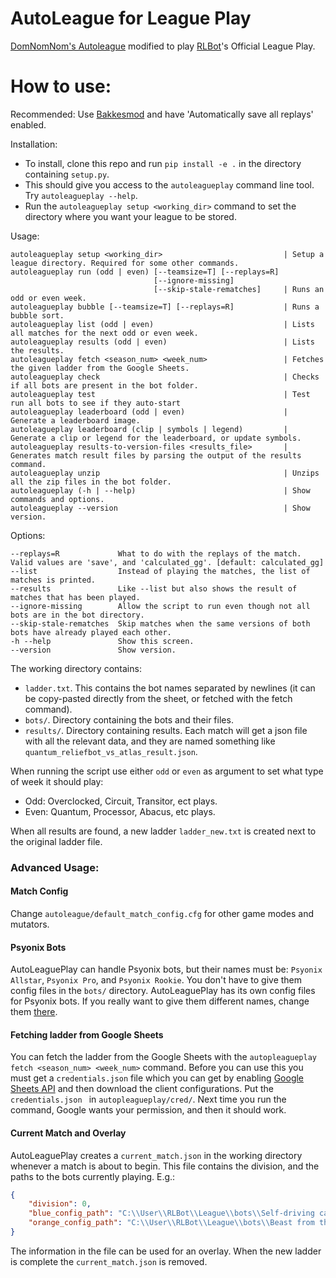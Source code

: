 # AutoLeague for League Play
[DomNomNom's Autoleague](https://github.com/DomNomNom/AutoLeague) modified to play [RLBot](http://rlbot.org/)'s Official League Play.

# How to use:

Recommended: Use [Bakkesmod](https://bakkesmod.com/) and have 'Automatically save all replays' enabled.

Installation:
- To install, clone this repo and run `pip install -e .` in the directory containing `setup.py`.
- This should give you access to the `autoleagueplay` command line tool. Try `autoleagueplay --help`.
- Run the `autoleagueplay setup <working_dir>` command to set the directory where you want your league to be stored.

Usage:
```
autoleagueplay setup <working_dir>                           | Setup a league directory. Required for some other commands.
autoleagueplay run (odd | even) [--teamsize=T] [--replays=R]
                                [--ignore-missing]           
                                [--skip-stale-rematches]     | Runs an odd or even week.
autoleagueplay bubble [--teamsize=T] [--replays=R]           | Runs a bubble sort.
autoleagueplay list (odd | even)                             | Lists all matches for the next odd or even week.
autoleagueplay results (odd | even)                          | Lists the results.
autoleagueplay fetch <season_num> <week_num>                 | Fetches the given ladder from the Google Sheets.
autoleagueplay check                                         | Checks if all bots are present in the bot folder.
autoleagueplay test                                          | Test run all bots to see if they auto-start
autoleagueplay leaderboard (odd | even)                      | Generate a leaderboard image.
autoleagueplay leaderboard (clip | symbols | legend)         | Generate a clip or legend for the leaderboard, or update symbols.
autoleagueplay results-to-version-files <results_file>       | Generates match result files by parsing the output of the results command.
autoleagueplay unzip                                         | Unzips all the zip files in the bot folder.
autoleagueplay (-h | --help)                                 | Show commands and options.
autoleagueplay --version                                     | Show version.
```

Options:
```
--replays=R             What to do with the replays of the match. Valid values are 'save', and 'calculated_gg'. [default: calculated_gg]
--list                  Instead of playing the matches, the list of matches is printed.
--results               Like --list but also shows the result of matches that has been played.
--ignore-missing        Allow the script to run even though not all bots are in the bot directory.
--skip-stale-rematches  Skip matches when the same versions of both bots have already played each other.
-h --help               Show this screen.
--version               Show version.
```

The working directory contains:
- `ladder.txt`. This contains the bot names separated by newlines (it can be copy-pasted directly from the sheet, or fetched with the fetch command).
- `bots/`. Directory containing the bots and their files.
- `results/`. Directory containing results. Each match will get a json file with all the relevant data, and they are named something like `quantum_reliefbot_vs_atlas_result.json`.

When running the script use either `odd` or `even` as argument to set what type of week it should play:
- Odd: Overclocked, Circuit, Transitor, ect plays.
- Even: Quantum, Processor, Abacus, etc plays.

When all results are found, a new ladder `ladder_new.txt` is created next to the original ladder file.

### Advanced Usage:

#### Match Config
Change `autoleague/default_match_config.cfg` for other game modes and mutators.

#### Psyonix Bots
AutoLeaguePlay can handle Psyonix bots, but their names must be: `Psyonix Allstar`, `Psyonix Pro`, and `Psyonix Rookie`.
You don't have to give them config files in the `bots/` directory. AutoLeaguePlay has its own config files for Psyonix bots.
If you really want to give them different names, change them [there](https://github.com/NicEastvillage/AutoLeague/blob/master/autoleagueplay/psyonix_allstar.cfg).

#### Fetching ladder from Google Sheets
You can fetch the ladder from the Google Sheets with the `autopleagueplay fetch <season_num> <week_num>` command.
Before you can use this you must get a `credentials.json` file which you can get by enabling [Google Sheets API](https://developers.google.com/sheets/api/quickstart/python) and then download the client configurations.
Put the `credentials.json ` in `autopleagueplay/cred/`. Next time you run the command, Google wants your permission, and then it should work.

#### Current Match and Overlay
AutoLeaguePlay creates a `current_match.json` in the working directory whenever a match is about to begin.
This file contains the division, and the paths to the bots currently playing. E.g.:

```json
{
    "division": 0,
    "blue_config_path": "C:\\User\\RLBot\\League\\bots\\Self-driving car\\self-driving-car.cfg",
    "orange_config_path": "C:\\User\\RLBot\\League\\bots\\Beast from the East\\beastbot.cfg"
}
```

The information in the file can be used for an overlay.
When the new ladder is complete the `current_match.json` is removed.
